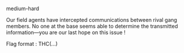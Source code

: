 medium-hard

Our field agents have intercepted communications between rival gang members. No one at the base seems able to determine the transmitted information—you are our last hope on this issue !

Flag format : THC(...)
